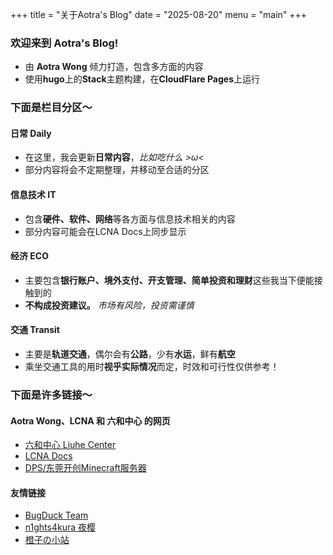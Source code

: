 +++
title = "关于Aotra's Blog"
date = "2025-08-20"
menu = "main"
+++

### 欢迎来到 Aotra's Blog!
* 由 **Aotra Wong** 倾力打造，包含多方面的内容
* 使用**hugo**上的**Stack**主题构建，在**CloudFlare Pages**上运行

### 下面是栏目分区～
#### 日常 Daily
* 在这里，我会更新**日常内容**，*比如吃什么 >ω<*
* 部分内容将会不定期整理，并移动至合适的分区
#### 信息技术 IT
* 包含**硬件、软件、网络**等各方面与信息技术相关的内容
* 部分内容可能会在LCNA Docs上同步显示
#### 经济 ECO
* 主要包含**银行账户、境外支付、开支管理、简单投资和理财**这些我当下便能接触到的
* **不构成投资建议。** *市场有风险，投资需谨慎*
#### 交通 Transit
* 主要是**轨道交通**，偶尔会有**公路**，少有**水运**，鲜有**航空**
* 乘坐交通工具的用时**视乎实际情况**而定，时效和可行性仅供参考！

### 下面是许多链接～
#### Aotra Wong、LCNA 和 六和中心 的网页
* [六和中心 Liuhe Center](https://lcna.cn)
* [LCNA Docs](https://docs.lcna.cn)
* [DPS/东莞开创Minecraft服务器](https://dps.lcna.cn)
#### 友情链接
* [BugDuck Team](https://bugduck.org)
* [n1ghts4kura 夜樱](https://s4kura.cc)
* [橙子の小站](https://orangestd.cn)